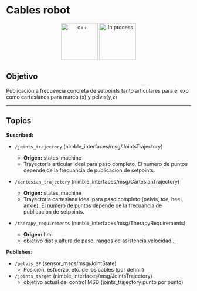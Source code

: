 # Cables robot

<div align="center">
    <img width=100px src="https://img.shields.io/badge/lenguage-%20c++-blue" alt="c++">
    <img width=100px src="https://img.shields.io/badge/status-in%20process-orange" alt="In process">
</div>

## Objetivo

Publicación a frecuencia concreta de setpoints tanto articulares para el exo como cartesianos para marco (x) y pelvis(y,z)

---

## Topics

**Suscribed:**

- `/joints_trajectory` (nimble_interfaces/msg/JointsTrajectory)
  - **Origen:** states_machine
  - Trayectoria articular ideal para paso completo. El numero de puntos depende de la frecuancia de publicacion de setpoints.
  
- `/cartesian_trajectory` (nimble_interfaces/msg/CartesianTrajectory)
  - **Origen:** states_machine
  - Trayectoria cartesiana ideal para paso completo (pelvis, toe, heel, ankle). El numero de puntos depende de la frecuancia de publicacion de setpoints.  
  
- `/therapy_requirements` (nimble_interfaces/msg/TherapyRequirements)
  - **Origen:** hmi
  - objetivo dist y altura de paso, rangos de asistencia,velocidad...  
  
**Publishes:**

- `/pelvis_SP` (sensor_msgs/msg/JointState)
  - Posición, esfuerzo, etc. de los cables (por definir)
- `/joints_target` (nimble_interfaces/msg/JointsTrajectory)
  - objetivo actual del control MSD (joints_trajectory punto por punto)
